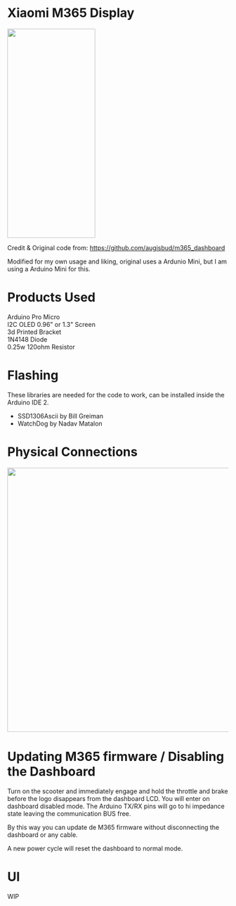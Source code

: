 # Xiaomi M365 Display
<img src="https://github.com/Levi990e/M365-Dashboard/blob/master/pics/dash.png?raw=true" width="200" height="475" />  

Credit & Original code from: https://github.com/augisbud/m365_dashboard 

Modified for my own usage and liking, original uses a Ardunio Mini, but I am using a Arduino Mini for this.

# Products Used
Arduino Pro Micro  
I2C OLED 0.96" or 1.3" Screen  
3d Printed Bracket  
1N4148 Diode  
0.25w 120ohm Resistor  

# Flashing   
These libraries are needed for the code to work, can be installed inside the Arduino IDE 2.   
- SSD1306Ascii by Bill Greiman   
- WatchDog by Nadav Matalon   

# Physical Connections  
<img src="https://github.com/Levi990e/M365-Dashboard/blob/master/pics/diagram.png?raw=true" width="600" height="600" /> 

# Updating M365 firmware / Disabling the Dashboard
Turn on the scooter and immediately engage and hold the throttle and brake before the logo disappears from the dashboard LCD. You will enter on dashboard disabled mode.
The Arduino TX/RX pins will go to hi impedance state leaving the communication BUS free.   

By this way you can update de M365 firmware without disconnecting the dashboard or any cable.   

A new power cycle will reset the dashboard to normal mode.   

# UI
WIP